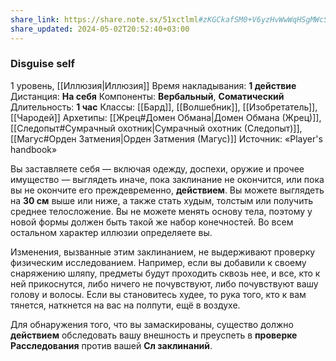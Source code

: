 ```yaml
---
share_link: https://share.note.sx/51xctlml#zKGCkafSM0+V6yzHvWwWqHSgMWcSp6iJOZmcZYzLmWU
share_updated: 2024-05-02T20:52:40+03:00
---
```

### Disguise self
1 уровень, [[Иллюзия|Иллюзия]]
Время накладывания: **1 действие**
Дистанция: **На себя**
Компоненты: **Вербальный**, **Соматический**
Длительность: **1 час**
Классы: [[Бард]], [[Волшебник]], [[Изобретатель]], [[Чародей]]
Архетипы: [[Жрец#Домен Обмана|Домен Обмана (Жрец)]], [[Следопыт#Сумрачный охотник|Сумрачный охотник (Следопыт)]], [[Магус#Орден Затмения|Орден Затмения (Магус)]]
Источник: «Player's handbook»

Вы заставляете себя — включая одежду, доспехи, оружие и прочее имущество — выглядеть иначе, пока заклинание не окончится, или пока вы не окончите его преждевременно, **действием**. Вы можете выглядеть на **30 см** выше или ниже, а также стать худым, толстым или получить среднее телосложение. Вы не можете менять основу тела, поэтому у новой формы должен быть такой же набор конечностей. Во всем остальном характер иллюзии определяете вы.

Изменения, вызванные этим заклинанием, не выдерживают проверку физическим исследованием. Например, если вы добавили к своему снаряжению шляпу, предметы будут проходить сквозь нее, и все, кто к ней прикоснутся, либо ничего не почувствуют, либо почувствуют вашу голову и волосы. Если вы становитесь худее, то рука того, кто к вам тянется, наткнется на вас на полпути, ещё в воздухе.

Для обнаружения того, что вы замаскированы, существо должно **действием** обследовать вашу внешность и преуспеть в **проверке Расследования** против вашей **Сл заклинаний**.
